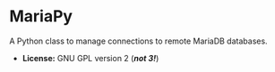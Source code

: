 # MariaPy

A Python class to manage connections to remote MariaDB databases.

* **License:** GNU GPL version 2 (***not 3!***)

